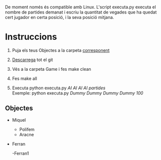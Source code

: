 De moment només és compatible amb Linux. L'script executa.py executa el nombre de partides demanat i escriu la quantitat
de vegades que ha quedat cert jugador en certa posició, i la seva posició mitjana.

# Instruccions

1. Puja els teus Objectes a la carpeta [corresponent](https://github.com/MiquelOrtega/OrkIslandArena/tree/master/Objectes/)

2. [Descarrega](https://github.com/MiquelOrtega/OrkIslandArena/archive/master.zip) tot el git

3. Vés a la carpeta Game i fes make clean

4. Fes make all

5. Executa python executa.py _AI AI AI AI partides_  
   Exemple: python executa.py _Dummy Dummy Dummy Dummy 100_

## Objectes

- Miquel

  - Polifem
  - Aracne
  
- Ferran

   -Ferran1
